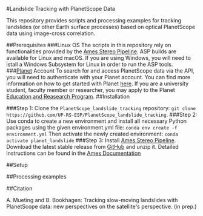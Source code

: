 #Landslide Tracking with PlanetScope Data 

This repository provides scripts and processing examples for tracking landslides (or other Earth surface processes) based on optical PlanetScope data using image-cross correlation. 

##Prerequisites
###Linux OS
The scripts in this repository rely on functionalities provided by the [Ames Stereo Pipeline](https://stereopipeline.readthedocs.io/en/latest/index.html). ASP builds are available for Linux and macOS. If you are using Windows, you will need to istall a Windows Subsystem for Linux in order to run the ASP tools.
###[Planet](https://www.planet.com/) Account
To search for and access PlanetScope data via the API, you will need to authenticate with your Planet account. You can find more information on how to get started with Planet [here](https://www.planet.com/get-started/). If you are a university student, faculty member or researcher, you may apply to the Planet [Education and Reasearch Program](https://www.planet.com/markets/education-and-research/).
##Installation 

###Step 1: 
Clone the `PlanetScope_landslide_tracking` repository: `git clone https://github.com/UP-RS-ESP/PlanetScope_landslide_tracking`.
###Step 2: 
Use conda to create a new environment and install all necessary Python packages using the given environment.yml file: `conda env create -f environment.yml` 
Then activate the newly created environment: `conda activate planet_landslide`
###Step 3: 
Install [Ames Stereo Pipeline](https://stereopipeline.readthedocs.io/en/latest/index.html). Download the latest stable release from [GitHub](https://github.com/NeoGeographyToolkit/StereoPipeline/releases) and unzip it. Detailed instructions can be found in the [Ames Documentation](https://stereopipeline.readthedocs.io/en/latest/installation.html)

##Setup

##Processing examples

##Citation

A. Mueting and B. Bookhagen: Tracking slow-moving landslides with PlanetScope data: new perspectives on the satellite's perspective. (in prep.)
